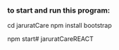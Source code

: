 ### to start and run this program:
cd jaruratCare
npm install bootstrap

npm start# jaruratCareREACT

